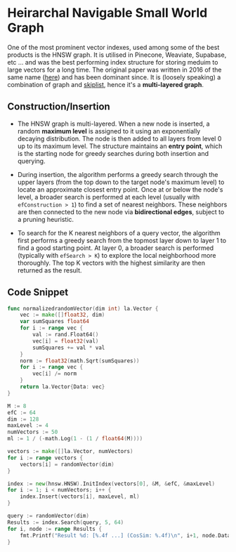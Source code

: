 # Heirarchal Navigable Small World Graph

One of the most prominent vector indexes, used among some of the best products is the HNSW graph. It is utilised in Pinecone, Weaviate, Supabase, etc ... and was the best performing index structure for storing meduim to large vectors for a long time. The original paper was written in 2016 of the same name ([here](https://arxiv.org/abs/1603.09320)) and has been dominant since. It is (loosely speaking) a combination of graph and [skiplist](https://en.wikipedia.org/wiki/Skip_list), hence it's a **multi-layered graph**.  

## Construction/Insertion

- The HNSW graph is multi-layered. When a new node is inserted, a random **maximum level** is assigned to it using an exponentially decaying distribution. The node is then added to all layers from level 0 up to its maximum level. The structure maintains an **entry point**, which is the starting node for greedy searches during both insertion and querying.

- During insertion, the algorithm performs a greedy search through the upper layers (from the top down to the target node's maximum level) to locate an approximate closest entry point. Once at or below the node's level, a broader search is performed at each level (usually with `efConstruction > 1`) to find a set of nearest neighbors. These neighbors are then connected to the new node via **bidirectional edges**, subject to a pruning heuristic.

- To search for the K nearest neighbors of a query vector, the algorithm first performs a greedy search from the topmost layer down to layer 1 to find a good starting point. At layer 0, a broader search is performed (typically with `efSearch > K`) to explore the local neighborhood more thoroughly. The top K vectors with the highest similarity are then returned as the result.

## Code Snippet

```Go
func normalizedrandomVector(dim int) la.Vector {
	vec := make([]float32, dim)
	var sumSquares float64
	for i := range vec {
		val := rand.Float64()
		vec[i] = float32(val)
		sumSquares += val * val
	}
	norm := float32(math.Sqrt(sumSquares))
	for i := range vec {
		vec[i] /= norm
	}
	return la.Vector{Data: vec}
}

M := 8
efC := 64
dim := 128
maxLevel := 4
numVectors := 50
ml := 1 / (-math.Log(1 - (1 / float64(M))))

vectors := make([]la.Vector, numVectors)
for i := range vectors {
	vectors[i] = randomVector(dim)
}

index := new(hnsw.HNSW).InitIndex(vectors[0], &M, &efC, &maxLevel)
for i := 1; i < numVectors; i++ {
	index.Insert(vectors[i], maxLevel, ml)
}

query := randomVector(dim)
Results := index.Search(query, 5, 64)
for i, node := range Results {
	fmt.Printf("Result %d: [%.4f ...] (CosSim: %.4f)\n", i+1, node.Data.Data[0], query.CosineSimiliarity(&node.Data))
}
```